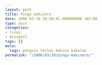 ```yaml
---
layout: post
title: Pingu makinero
date: 2006-03-10 16:50:41.000000000 +01:00
type: post
categories:
- linux
- minipost
tags: []
meta:
  tags: penguin techno makina bakalao
permalink: "/2006/03/10/pingu-makinero/"
---
```

